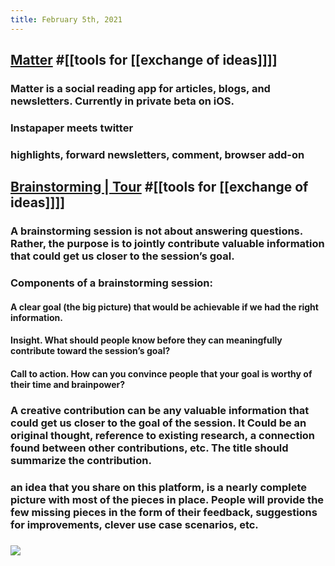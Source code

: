 ```yaml
---
title: February 5th, 2021
---
```


## [Matter](https://getmatter.app/) #[[tools for [[exchange of ideas]]]]
### Matter is a social reading app for articles, blogs, and newsletters. Currently in private beta on iOS.

### Instapaper meets twitter

### highlights, forward newsletters, comment, browser add-on

## [Brainstorming | Tour](https://brainstorming.com/tour) #[[tools for [[exchange of ideas]]]]
### A brainstorming session is not about answering questions. Rather, the purpose is to jointly contribute valuable information that could get us closer to the session’s goal.

### Components of a brainstorming session:
#### A clear goal (the big picture) that would be achievable if we had the right information.

#### Insight. What should people know before they can meaningfully contribute toward the session’s goal?

#### Call to action. How can you convince people that your goal is worthy of their time and brainpower?

### A creative contribution can be any valuable information that could get us closer to the goal of the session. It Could be an original thought, reference to existing research, a connection found between other contributions, etc. The title should summarize the contribution.

### an idea that you share on this platform, is a nearly complete picture with most of the pieces in place. People will provide the few missing pieces in the form of their feedback, suggestions for improvements, clever use case scenarios, etc.

### ![](https://cdn.brainstorming.com/original-6w3jkt1601566435441.jpg)

### 
